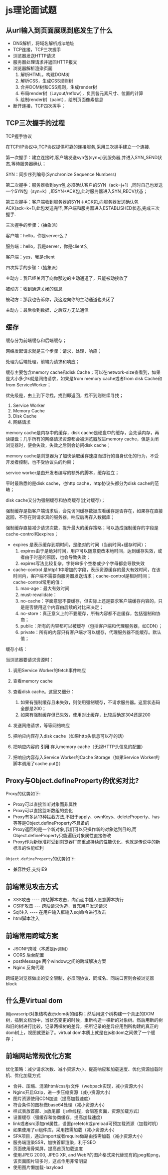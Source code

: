# js理论面试题

## 从url输入到页面展现到底发生了什么

* DNS解析，将域名解析成ip地址
* TCP连接，TCP三次握手
* 浏览器发送HTTP请求
* 服务器处理请求并返回HTTP报文
* 浏览器解析渲染页面
  1. 解析HTML，构建DOM树
  2. 解析CSS，生成CSS规则树
  3. 合并DOM树和CSS规则，生成render树
  4. 布局render树（Layout/reflow），负责各元素尺寸、位置的计算
  5. 绘制render树（paint），绘制页面像素信息
* 断开连接，TCP四次挥手；



## TCP三次握手的过程

TCP握手协议

在TCP/IP协议中,TCP协议提供可靠的连接服务,采用三次握手建立一个连接.

第一次握手：建立连接时,客户端发送syn包(syn=j)到服务器,并进入SYN_SEND状态,等待服务器确认；

SYN：同步序列编号(Synchronize Sequence Numbers)

第二次握手：服务器收到syn包,必须确认客户的SYN（ack=j+1）,同时自己也发送一个SYN包（syn=k）,即SYN+ACK包,此时服务器进入SYN_RECV状态；

第三次握手：客户端收到服务器的SYN＋ACK包,向服务器发送确认包ACK(ack=k+1),此包发送完毕,客户端和服务器进入ESTABLISHED状态,完成三次握手.


三次握手的步骤：（抽象派）

客户端：hello，你是server么？

服务端：hello，我是server，你是client么

客户端：yes，我是client


四次挥手的步骤：（抽象派）

主动方：我已经关闭了向你那边的主动通道了，只能被动接收了

被动方：收到通道关闭的信息

被动方：那我也告诉你，我这边向你的主动通道也关闭了

主动方：最后收到数据，之后双方无法通信



## 缓存

缓存分为前端缓存和后端缓存；

网络发起请求就是三个步骤：请求，处理，响应；

处理为后端处理，前端为请求和响应；



缓存主要包含memory cache和disk Cache；可以在network-size查看到，如果是大小多少k就是网络请求，如果是from memory cache或者from disk Cache和from ServiceWorker；

优先级是，由上到下寻找，找到即返回，找不到则继续寻找；

1. Service Worker
2. Memory Cache
3. Disk Cache
4. 网络请求



memory cache是内存中的缓存，disk cache是硬盘中的缓存，会先读内存，再读硬盘；几乎所有的网络请求资源都会被浏览器放进memory cache，但是关闭浏览器时，便会失效，失效之后则会访问disk cache；



memory cache是浏览器为了加快读取缓存速度而进行的自身优化的行为，不受开发者控制，也不受协议头的约束；

service worker是由开发者编写的额外的脚本，缓存独立；

平时最熟悉的是disk cache，也http cache，http协议头都分为disk cache的范畴；



disk cache又分为强制缓存和协商缓存(比对缓存)；

强制缓存是指客户端请求后，会先访问缓存数据库看缓存是否存在，如果存在直接返回，不存在则请求真的服务器，响应后再存入数据库；

强制缓存直接减少请求次数，提升最大的缓存策略；可以造成强制缓存的字段是cache-control和expires；

* expires    是表示缓存到期时间，是绝对的时间（当前时间+缓存时间）；
  1. expires由于是绝对时间，用户可以随意更改本地时间，达到缓存失效，或者由于时差的原因，也会导致失效；
  2. expires写法比较复杂，字符串多个空格或少个字母都会导致失效
* cache-control  是http1.1中增加的字段，表示资源缓存的最大有效时间，在该时间内，客户端不需要向服务器发送请求；cache-control是相对时间；cache-control常用的值：
  1. max-age：最大有效时间
  2. must-revalidate：
  3. no-cache：字面意思不要缓存，但实际上还是要求客户端缓存内容的，只是是否使用这个内容由后续的对比来决定；
  4. no-store：真正意义上的不要缓存，所有内容都不走缓存，包括强制和协商；
  5. public：所有的内容都可以被缓存（包括客户端和代理服务器，如CDN）；
  6. private：所有的内容只有客户端才可以缓存，代理服务器不能缓存。默认值；



缓存小结：

当浏览器要请求资源时：

1. 调用Service Worker的fetch事件响应
2. 查看memory cache
3. 查看disk cache。这里又细分：
   1. 如果有强制缓存且未失效，则使用强制缓存，不请求服务器。这里状态码全部是200；
   2. 如果有强制缓存但已失效，使用对比缓存，比较后确定304还是200



1. 发送网络请求，等等网络响应
2. 把响应内容存入disk cache（如果http头信息可以存的话）
3. 把响应内容的 **引用** 存入memory cache（无视HTTP头信息的配置）
4. 把响应内容存入Service Worker的Cache Storage（如果Service Worker的脚本调用了cache.put()）




## Proxy与Object.defineProperty的优劣对比?

Proxy的优势如下:

* Proxy可以直接监听对象而非属性
* Proxy可以直接监听数组的变化
* Proxy有多达13种拦截方法,不限于apply、ownKeys、deleteProperty、has等等是Object.defineProperty不具备的
* Proxy返回的是一个新对象,我们可以只操作新的对象达到目的,而Object.defineProperty只能遍历对象属性直接修改
* Proxy作为新标准将受到浏览器厂商重点持续的性能优化，也就是传说中的新标准的性能红利

`Object.defineProperty`的优势如下:

* 兼容性好,支持IE9



## 前端常见攻击方式

* XSS攻击  ---- 跨站脚本攻击，向页面中插入恶意脚本执行
* CSRF攻击  ---  跨站请求伪造，冒充用户发送请求
* Sql注入  ---- 在用户输入框输入sql命令进行攻击
* html脚本注入



## 前端常用跨域方案

* JSONP跨域（本质是js调用）
* CORS 后台配置
* postMessage 两个window之间的跨域解决方案
* Nginx 反向代理

跨域是浏览器做出的安全限制，必须同协议、同域名、同端口否则会被浏览器block



## 什么是Virtual dom

用javascript对象结构表示dom树的结构；然后用这个树构建一个真正的DOM树，插到文档当中，当状态变更的时候，重新构造一棵新的对象树。然后用新的树和旧的树进行比较，记录两棵树的差异，把所记录的差异应用到所构建的真正的dom树上，视图就更新了。virtual dom本质上就是在js和dom之间做了一个缓存；



## 前端网站常规优化方案

优化策略：减少请求次数、减小资源大小、提高响应和加载速度、优化资源加载时机、优化加载方式

* 合并、压缩、混淆html/css/js文件（webpack实现，减小资源大小）
* Nginx开启Gzip，进一步压缩资源（减小资源大小）
* 图片资源使用CDN加速（提高加载速度）
* 符合条件的图标做base64处理（减小资源大小）
* 样式表放首部、js放尾部（js单线程，会阻塞页面，资源加载方式）
* 设置缓存（强缓存和协商缓存，提高加载速度）
* link或者src添加rel属性，设置prefetch或preload可预加载资源（加载时机）
* 如果使用了ui组件库，采用按需加载（减小资源大小）
* SPA项目，通过import或者require做路由按需加载（减小资源大小）
* 服务端渲染SSR，加快首屏渲染，利于SEO
* 页面使用骨架屏，提高首页加载速度
* 使用JPEG 2000, JPEG XR, and WebP的图片格式来代替现有的jpeg和png，该页面图片较多时，这点作用非常明显
* 使用图片懒加载-lazyload